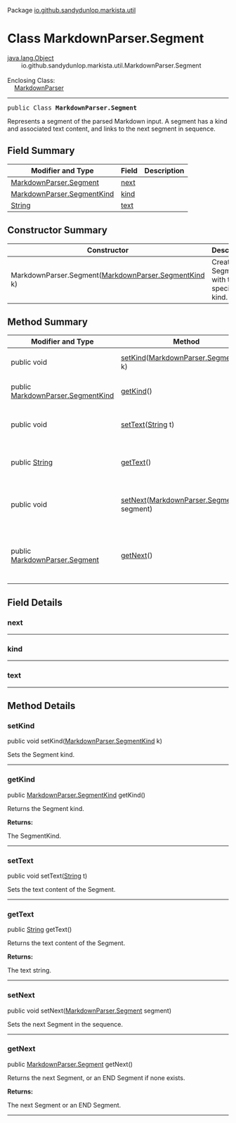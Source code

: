 Package [io.github.sandydunlop.markista.util](index.md)

# Class MarkdownParser.Segment
[java.lang.Object](https://docs.oracle.com/en/java/javase/24/docs/api/java.base/java/lang/Object.html)<br/>
        io.github.sandydunlop.markista.util.MarkdownParser.Segment<br/>
<br/>
Enclosing Class:<br/>
    [MarkdownParser](MarkdownParser.md)


----

<span style="font-family: monospace;">public Class __MarkdownParser.Segment__</span>

Represents a segment of the parsed Markdown input.
A segment has a kind and associated text content, and links to the next segment in sequence.


## Field Summary

| Modifier and Type                                                                            | Field         | Description |
|----------------------------------------------------------------------------------------------|---------------|-------------|
| [MarkdownParser.Segment](MarkdownParser.Segment.md)                                          | [next](#next) |             |
| [MarkdownParser.SegmentKind](MarkdownParser.SegmentKind.md)                                  | [kind](#kind) |             |
| [String](https://docs.oracle.com/en/java/javase/24/docs/api/java.base/java/lang/String.html) | [text](#text) |             |

## Constructor Summary

| Constructor                                                                           | Description                                |
|---------------------------------------------------------------------------------------|--------------------------------------------|
| MarkdownParser.Segment([MarkdownParser.SegmentKind](MarkdownParser.SegmentKind.md) k) | Creates a Segment with the specified kind. |

## Method Summary

| Modifier and Type                                                                                   | Method                                                                                                              | Description                                                 |
|-----------------------------------------------------------------------------------------------------|---------------------------------------------------------------------------------------------------------------------|-------------------------------------------------------------|
| public void                                                                                         | [setKind](#setkind)([MarkdownParser.SegmentKind](MarkdownParser.SegmentKind.md) k)                                  | Sets the Segment kind.                                      |
| public [MarkdownParser.SegmentKind](MarkdownParser.SegmentKind.md)                                  | [getKind](#getkind)()                                                                                               | Returns the Segment kind.                                   |
| public void                                                                                         | [setText](#settext)([String](https://docs.oracle.com/en/java/javase/24/docs/api/java.base/java/lang/String.html) t) | Sets the text content of the Segment.                       |
| public [String](https://docs.oracle.com/en/java/javase/24/docs/api/java.base/java/lang/String.html) | [getText](#gettext)()                                                                                               | Returns the text content of the Segment.                    |
| public void                                                                                         | [setNext](#setnext)([MarkdownParser.Segment](MarkdownParser.Segment.md) segment)                                    | Sets the next Segment in the sequence.                      |
| public [MarkdownParser.Segment](MarkdownParser.Segment.md)                                          | [getNext](#getnext)()                                                                                               | Returns the next Segment, or an END Segment if none exists. |

## Field Details

### next




---

### kind




---

### text




---


## Method Details

### setKind

public void setKind([MarkdownParser.SegmentKind](MarkdownParser.SegmentKind.md) k)

Sets the Segment kind.


---

### getKind

public [MarkdownParser.SegmentKind](MarkdownParser.SegmentKind.md) getKind()

Returns the Segment kind.

**Returns:**

The SegmentKind.


---

### setText

public void setText([String](https://docs.oracle.com/en/java/javase/24/docs/api/java.base/java/lang/String.html) t)

Sets the text content of the Segment.


---

### getText

public [String](https://docs.oracle.com/en/java/javase/24/docs/api/java.base/java/lang/String.html) getText()

Returns the text content of the Segment.

**Returns:**

The text string.


---

### setNext

public void setNext([MarkdownParser.Segment](MarkdownParser.Segment.md) segment)

Sets the next Segment in the sequence.


---

### getNext

public [MarkdownParser.Segment](MarkdownParser.Segment.md) getNext()

Returns the next Segment, or an END Segment if none exists.

**Returns:**

The next Segment or an END Segment.


---


